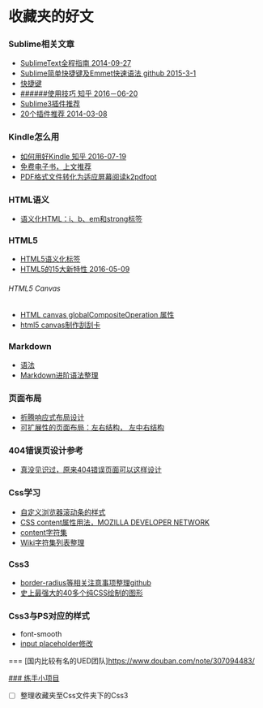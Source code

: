 # 收藏夹的好文

### Sublime相关文章
- [SublimeText全程指南 2014-09-27](http://zh.lucida.me/blog/sublime-text-complete-guide/)
- [Sublime简单快捷键及Emmet快速语法 github 2015-3-1](https://github.com/shindouhiro/sublime_text)
- [快捷键](http://www.php100.com/html/it/focus/2014/1030/7666.html)
- [######使用技巧 知乎 2016－06-20](http://www.php100.com/html/it/focus/2014/1030/7666.html)
- [Sublime3插件推荐](http://www.zhihu.com/question/24736400)
- [20个插件推荐 2014-03-08](http://www.th7.cn/web/html-css/201403/27291.shtml)



### Kindle怎么用
 - [如何用好Kindle 知乎 2016-07-19](http://www.zhihu.com/question/21158269)
 - [免费电子书，上文推荐](http://www.gutenberg.org/)
 - [PDF格式文件转化为适应屏幕阅读k2pdfopt](http://www.willus.com/k2pdfopt/)


### HTML语义
- [语义化HTML：i、b、em和strong标签](http://www.cnblogs.com/fsjohnhuang/p/4172771.html)



### HTML5
- [HTML5语义化标签](http://zha-zi.iteye.com/blog/2046632)
- [HTML5的15大新特性 2016-05-09](http://zha-zi.iteye.com/blog/2046632)
###### HTML5 Canvas
- [HTML canvas globalCompositeOperation 属性](http://www.runoob.com/jsref/prop-canvas-globalcompositeoperation.html)
- [html5 canvas制作刮刮卡](http://www.cnblogs.com/front-end/p/4787108.html)



### Markdown
- [语法](https://www.zybuluo.com/mdeditor?url=https://www.zybuluo.com/static/editor/md-help.markdown#cmd-markdown)
- [Markdown进阶语法整理](http://www.jianshu.com/p/0b257de21eb5)



### 页面布局
- [折腾响应式布局设计](http://caibaojian.com/356.html)
- [可扩展性的页面布局：左右结构， 左中右结构](https://segmentfault.com/a/1190000000478602)



### 404错误页设计参考
- [真没见识过，原来404错误页面可以这样设计](http://www.ithome.com/html/it/28489.htm)



### Css学习
- [自定义浏览器滚动条的样式](http://www.lyblog.net/detail/314.html)
- [CSS content属性用法，MOZILLA DEVELOPER NETWORK](https://developer.mozilla.org/en-US/docs/Web/CSS/content)
- [content字符集](http://www.w3cplus.com/solution/css3content/images/html.png)
- [Wiki字符集列表整理](https://en.wikipedia.org/wiki/List_of_Unicode_characters)


### Css3
- [border-radius等相关注意事项整理github](https://bmxklyzj.github.io/)
- [史上最强大的40多个纯CSS绘制的图形](http://www.codeceo.com/article/40-css-shapes.html)


### Css3与PS对应的样式
- font-smooth
- [input placeholder修改](http://www.jb51.net/html5/171764.html)




=== [国内比较有名的UED团队]https://www.douban.com/note/307094483/




[### 练手小项目](http://blog.jobbole.com/49762/)

- [ ] 整理收藏夹至Css文件夹下的Css3
